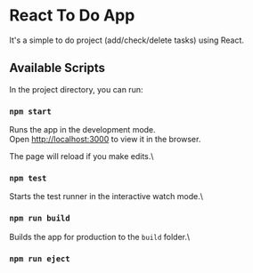 # React To Do App
  It's a simple to do project (add/check/delete tasks) using React.
## Available Scripts

In the project directory, you can run:

### `npm start`

Runs the app in the development mode.\
Open [http://localhost:3000](http://localhost:3000) to view it in the browser.

The page will reload if you make edits.\

### `npm test`

Starts the test runner in the interactive watch mode.\

### `npm run build`

Builds the app for production to the `build` folder.\


### `npm run eject`

